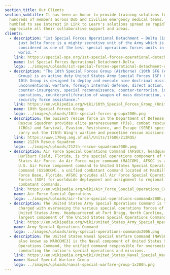 ```yaml
---
section_title: Our Clients
section_subtitle: It has been an honor to provide training solutions for
  hundreds of members across DoD and Civilian emergency medical teams.  We are
  humbled to see interest in Link to Learn's solutions spread so rapidly and
  appreciate all their collaborative support and ideas.
clients:
  - description: "1st Special Forces Operational Detachment – Delta (1st SFOD-D) or
      just Delta Force is a mighty secretive unit of the Army which is
      considered as one of the best special operations forces units in the
      world. "
    link: https://special-ops.org/1st-special-forces-operational-detachment-delta/
    name: 1st Special Forces Operational Detachment-Delta
    logo: ../images/uploads/1st-special-forces-operational-detachment-deltax200h.png
  - description: "The 10th Special Forces Group (Airborne) (10th SFG (A), or 10th
      Group) is an active duty United States Army Special Forces (SF) Group. The
      10th Group is designed to deploy and execute nine doctrinal missions:
      unconventional warfare, foreign internal defense, direct action,
      counter-insurgency, special reconnaissance, counter-terrorism, information
      operations, counterproliferation of weapon of mass destruction, and
      security force assistance."
    link: https://en.wikipedia.org/wiki/10th_Special_Forces_Group_(United_States)
    name: 10th Special Forces Group
    logo: ../images/uploads/10th-special-forces-groupx200h.png
  - description: The busiest rescue force in the Department of Defense, the 212th
      Rescue Squadron provides elite pararescuemen (PJs), combat rescue officers
      (CROs) and Survival, Evasion, Resistance, and Escape (SERE) specialists to
      carry out the 176th Wing's wartime and peacetime rescue missions.
    link: https://www.176wg.ang.af.mil/Units/176OG/212RQS/
    name: 212th Rescue Squadron
    logo: ../images/uploads/212th-rescue-squadronx200h.png
  - description: Air Force Special Operations Command (AFSOC), headquartered at
      Hurlburt Field, Florida, is the special operations component of the United
      States Air Force. An Air Force major command (MAJCOM), AFSOC is also the
      U.S. Air Force component command to United States Special Operations
      Command (USSOCOM), a unified combatant command located at MacDill Air
      Force Base, Florida. AFSOC provides all Air Force Special Operations
      Forces (SOF) for worldwide deployment and assignment to regional unified
      combatant commands.
    link: https://en.wikipedia.org/wiki/Air_Force_Special_Operations_Command
    name: Air Force Special Operations
    logo: ../images/uploads/air-force-special-operations-commandx200h.png
  - description: The United States Army Special Operations Command is the command
      charged with overseeing the various special operations forces of the
      United States Army. Headquartered at Fort Bragg, North Carolina, it is the
      largest component of the United States Special Operations Command.
    link: https://en.wikipedia.org/wiki/United_States_Army_Special_Operations_Command
    name: Army Special Operations Command
    logo: ../images/uploads/army-special-operations-commandx200h.png
  - description: The United States Naval Special Warfare Command (NAVSPECWARCOM),
      also known as WARCOM[3] is the Naval component of United States Special
      Operations Command, the unified command responsible for overseeing and
      conducting the nation's special operations and missions.
    link: https://en.wikipedia.org/wiki/United_States_Naval_Special_Warfare_Command
    name: Naval Special Warfare Group
    logo: ../images/uploads/naval-special-warfare-group-1x200h.png
---
```

